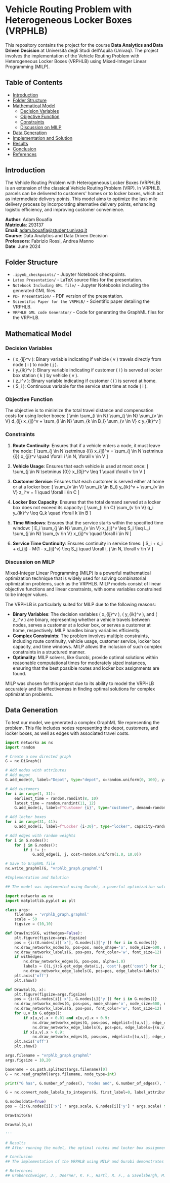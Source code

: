 # Vehicle Routing Problem with Heterogeneous Locker Boxes (VRPHLB)

This repository contains the project for the course **Data Analytics and Data Driven Decision** at Università degli Studi dell'Aquila (Univaq). The project involves the implementation of the Vehicle Routing Problem with Heterogeneous Locker Boxes (VRPHLB) using Mixed-Integer Linear Programming (MILP).

## Table of Contents
- [Introduction](#introduction)
- [Folder Structure](#folder-structure)
- [Mathematical Model](#mathematical-model)
  - [Decision Variables](#decision-variables)
  - [Objective Function](#objective-function)
  - [Constraints](#constraints)
  - [Discussion on MILP](#discussion-on-milp)
- [Data Generation](#data-generation)
- [Implementation and Solution](#implementation-and-solution)
- [Results](#results)
- [Conclusion](#conclusion)
- [References](#references)

## Introduction

The Vehicle Routing Problem with Heterogeneous Locker Boxes (VRPHLB) is an extension of the classical Vehicle Routing Problem (VRP). In VRPHLB, parcels can be delivered to customers' homes or to locker boxes, which act as intermediate delivery points. This model aims to optimize the last-mile delivery process by incorporating alternative delivery points, enhancing logistic efficiency, and improving customer convenience.

**Author**: Adam Bouafia  
**Matricula**: 293137  
**Email**: [adam.bouafia@student.univaq.it](mailto:adam.bouafia@student.univaq.it)  
**Course**: Data Analytics and Data Driven Decision  
**Professors**: Fabrizio Rossi, Andrea Manno  
**Date**: June 2024  

## Folder Structure

- `.ipynb_checkpoints/` - Jupyter Notebook checkpoints.
- `Latex Presentation/` - LaTeX source files for the presentation.
- `Notebook Including GML file/` - Jupyter Notebooks including the generated GML files.
- `PDF Presentation/` - PDF version of the presentation.
- `Scientific Paper for the VRPHLB/` - Scientific paper detailing the VRPHLB.
- `VRPHLB GML code Generator/` - Code for generating the GraphML files for the VRPHLB.

## Mathematical Model

### Decision Variables

- \( x_{ij}^v \): Binary variable indicating if vehicle \( v \) travels directly from node \( i \) to node \( j \).
- \( y_{ik}^v \): Binary variable indicating if customer \( i \) is served at locker box station \( k \) by vehicle \( v \).
- \( z_i^v \): Binary variable indicating if customer \( i \) is served at home.
- \( S_i \): Continuous variable for the service start time at node \( i \).

### Objective Function

The objective is to minimize the total travel distance and compensation costs for using locker boxes:
\[
\min \sum_{i \in N} \sum_{j \in N} \sum_{v \in V} d_{ij} x_{ij}^v + \sum_{i \in N} \sum_{k \in B_i} \sum_{v \in V} c y_{ik}^v
\]

### Constraints

1. **Route Continuity**: Ensures that if a vehicle enters a node, it must leave the node:
\[
\sum_{j \in N \setminus \{i\}} x_{ij}^v = \sum_{j \in N \setminus \{i\}} x_{ji}^v \quad \forall i \in N, \forall v \in V
\]

2. **Vehicle Usage**: Ensures that each vehicle is used at most once:
\[
\sum_{j \in N \setminus \{0\}} x_{0j}^v \leq 1 \quad \forall v \in V
\]

3. **Customer Service**: Ensures that each customer is served either at home or at a locker box:
\[
\sum_{v \in V} \sum_{k \in B_i} y_{ik}^v + \sum_{v \in V} z_i^v = 1 \quad \forall i \in C
\]

4. **Locker Box Capacity**: Ensures that the total demand served at a locker box does not exceed its capacity:
\[
\sum_{i \in C} \sum_{v \in V} q_i y_{ik}^v \leq Q_k \quad \forall k \in B
\]

5. **Time Windows**: Ensures that the service starts within the specified time window:
\[
E_i \sum_{j \in N} \sum_{v \in V} x_{ij}^v \leq S_i \leq L_i \sum_{j \in N} \sum_{v \in V} x_{ij}^v \quad \forall i \in N
\]

6. **Service Time Continuity**: Ensures continuity in service times:
\[
S_i + s_i + d_{ij} - M(1 - x_{ij}^v) \leq S_j \quad \forall i, j \in N, \forall v \in V
\]

### Discussion on MILP

Mixed-Integer Linear Programming (MILP) is a powerful mathematical optimization technique that is widely used for solving combinatorial optimization problems, such as the VRPHLB. MILP models consist of linear objective functions and linear constraints, with some variables constrained to be integer values.

The VRPHLB is particularly suited for MILP due to the following reasons:
- **Binary Variables**: The decision variables \( x_{ij}^v \), \( y_{ik}^v \), and \( z_i^v \) are binary, representing whether a vehicle travels between nodes, serves a customer at a locker box, or serves a customer at home, respectively. MILP handles binary variables efficiently.
- **Complex Constraints**: The problem involves multiple constraints, including route continuity, vehicle usage, customer service, locker box capacity, and time windows. MILP allows the inclusion of such complex constraints in a structured manner.
- **Optimality**: MILP solvers, like Gurobi, provide optimal solutions within reasonable computational times for moderately sized instances, ensuring that the best possible routes and locker box assignments are found.

MILP was chosen for this project due to its ability to model the VRPHLB accurately and its effectiveness in finding optimal solutions for complex optimization problems.

## Data Generation

To test our model, we generated a complex GraphML file representing the problem. This file includes nodes representing the depot, customers, and locker boxes, as well as edges with associated travel costs.

```python
import networkx as nx
import random

# Create a new directed graph
G = nx.DiGraph()

# Add nodes with attributes
# Add depot
G.add_node(0, label="Depot", type="depot", x=random.uniform(0, 100), y=random.uniform(0, 100))

# Add customers
for i in range(1, 31): 
    earliest_time = random.randint(8, 10)
    latest_time = random.randint(11, 12)
    G.add_node(i, label=f"Customer {i}", type="customer", demand=random.randint(1, 5), earliest=earliest_time, latest=latest_time, x=random.uniform(0, 100), y=random.uniform(0, 100))

# Add locker boxes
for i in range(31, 41): 
    G.add_node(i, label=f"Locker {i-30}", type="locker", capacity=random.randint(10, 20), x=random.uniform(0, 100), y=random.uniform(0, 100))

# Add edges with random weights
for i in G.nodes():
    for j in G.nodes():
        if i != j:
            G.add_edge(i, j, cost=random.uniform(1.0, 10.0))

# Save to GraphML file
nx.write_graphml(G, "vrphlb_graph.graphml")

#Implementation and Solution

## The model was implemented using Gurobi, a powerful optimization solver. Below are the steps for implementing and solving the VRPHLB.

import networkx as nx
import matplotlib.pyplot as plt

class args:
    filename = 'vrphlb_graph.graphml'
    scale = 50
    figsize = (10,10)

def DrawInitG(G, withedges=False):
    plt.figure(figsize=args.figsize)
    pos = {i:(G.nodes[i]['x'], G.nodes[i]['y']) for i in G.nodes()}
    nx.draw_networkx_nodes(G, pos=pos, node_shape='o', node_size=600, node_color='red')
    nx.draw_networkx_labels(G, pos=pos, font_color='w', font_size=12)
    if withedges:
        nx.draw_networkx_edges(G, pos=pos, alpha=1.0)
        labels = {(i,j):G.get_edge_data(i,j,'cost').get('cost') for i,j in G.edges()}
        nx.draw_networkx_edge_labels(G, pos=pos, edge_labels=labels)
    plt.axis('off')
    plt.show()

def DrawSol(G, x):
    plt.figure(figsize=args.figsize)
    pos = {i:(G.nodes[i]['x'], G.nodes[i]['y']) for i in G.nodes()}
    nx.draw_networkx_nodes(G, pos=pos, node_shape='o', node_size=600, node_color='red', label=[G.nodes()])
    nx.draw_networkx_labels(G, pos=pos, font_color='w', font_size=12)
    for u,v in G.edges():
        if x[u,v].x > 0.01 and x[u,v].x < 0.9:
            nx.draw_networkx_edges(G, pos=pos, edgelist=[(u,v)], edge_color='r')
            nx.draw_networkx_edge_labels(G, pos=pos, edge_labels={(u,v):'{:.2f}'.format(x[u,v].x)})
        if x[u,v].x > 0.9:
            nx.draw_networkx_edges(G, pos=pos, edgelist=[(u,v)], edge_color='k')
    plt.axis('off')
    plt.show()

args.filename = "vrphlb_graph.graphml"
args.figsize = 10,20

basename = os.path.splitext(args.filename)[0]
G = nx.read_graphml(args.filename, node_type=int)

print("G has", G.number_of_nodes(), "nodes and", G.number_of_edges(), "edges")

G = nx.convert_node_labels_to_integers(G, first_label=0, label_attribute='old')

G.nodes(data=True)
pos = {i:(G.nodes[i]['x'] * args.scale, G.nodes[i]['y'] * args.scale) for i in G.nodes()}

DrawInitG(G)

DrawSol(G,x)

'''

# Results
## After running the model, the optimal routes and locker box assignments were visualized to illustrate the solution. The results showed a significant improvement in delivery efficiency by utilizing locker boxes.

# Conclusion
## The implementation of the VRPHLB using MILP and Gurobi demonstrates the potential for optimizing last-mile delivery through the use of locker boxes. This approach not only reduces delivery costs but also increases customer convenience. Future work could explore dynamic locker box capacities and real-time route adjustments.

# References
## Grabenschweiger, J., Doerner, K. F., Hartl, R. F., & Savelsbergh, M. W. P. (2021). The vehicle routing problem with heterogeneous locker boxes. Central European Journal of Operations Research, 29, 113–142. https://doi.org/10.1007/s10100-020-00725-2
